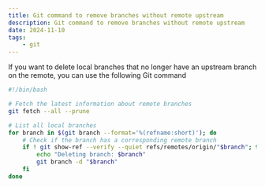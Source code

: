 ```yaml
---
title: Git command to remove branches without remote upstream   
description: Git command to remove branches without remote upstream
date: 2024-11-10
tags:
	- git
---
```


If you want to delete local branches that no longer have an upstream branch on the remote, you can use the following Git command 

```bash
#!/bin/bash

# Fetch the latest information about remote branches
git fetch --all --prune

# List all local branches
for branch in $(git branch --format='%(refname:short)'); do
    # Check if the branch has a corresponding remote branch
    if ! git show-ref --verify --quiet refs/remotes/origin/"$branch"; then
        echo "Deleting branch: $branch"
        git branch -d "$branch"
    fi
done
```